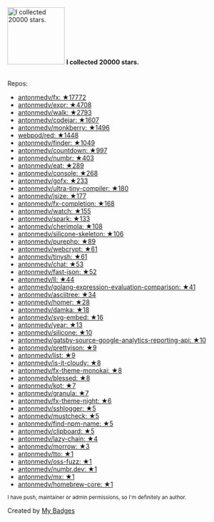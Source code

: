 <img src="https://github.com/my-badges/my-badges/blob/master/src/all-badges/stars/stars-20000.png?raw=true" alt="I collected 20000 stars." title="I collected 20000 stars." width="128">
<strong>I collected 20000 stars.</strong>
<br><br>

Repos:

* <a href="https://github.com/antonmedv/fx">antonmedv/fx: ★17772</a>
* <a href="https://github.com/antonmedv/expr">antonmedv/expr: ★4708</a>
* <a href="https://github.com/antonmedv/walk">antonmedv/walk: ★2793</a>
* <a href="https://github.com/antonmedv/codejar">antonmedv/codejar: ★1607</a>
* <a href="https://github.com/antonmedv/monkberry">antonmedv/monkberry: ★1496</a>
* <a href="https://github.com/webpod/red">webpod/red: ★1448</a>
* <a href="https://github.com/antonmedv/finder">antonmedv/finder: ★1049</a>
* <a href="https://github.com/antonmedv/countdown">antonmedv/countdown: ★997</a>
* <a href="https://github.com/antonmedv/numbr">antonmedv/numbr: ★403</a>
* <a href="https://github.com/antonmedv/eat">antonmedv/eat: ★289</a>
* <a href="https://github.com/antonmedv/console">antonmedv/console: ★268</a>
* <a href="https://github.com/antonmedv/gofx">antonmedv/gofx: ★233</a>
* <a href="https://github.com/antonmedv/ultra-tiny-compiler">antonmedv/ultra-tiny-compiler: ★180</a>
* <a href="https://github.com/antonmedv/jsize">antonmedv/jsize: ★177</a>
* <a href="https://github.com/antonmedv/fx-completion">antonmedv/fx-completion: ★168</a>
* <a href="https://github.com/antonmedv/watch">antonmedv/watch: ★155</a>
* <a href="https://github.com/antonmedv/spark">antonmedv/spark: ★133</a>
* <a href="https://github.com/antonmedv/cherimola">antonmedv/cherimola: ★108</a>
* <a href="https://github.com/antonmedv/silicone-skeleton">antonmedv/silicone-skeleton: ★106</a>
* <a href="https://github.com/antonmedv/purephp">antonmedv/purephp: ★89</a>
* <a href="https://github.com/antonmedv/webcrypt">antonmedv/webcrypt: ★61</a>
* <a href="https://github.com/antonmedv/tinysh">antonmedv/tinysh: ★61</a>
* <a href="https://github.com/antonmedv/chat">antonmedv/chat: ★53</a>
* <a href="https://github.com/antonmedv/fast-json">antonmedv/fast-json: ★52</a>
* <a href="https://github.com/antonmedv/ll">antonmedv/ll: ★44</a>
* <a href="https://github.com/antonmedv/golang-expression-evaluation-comparison">antonmedv/golang-expression-evaluation-comparison: ★41</a>
* <a href="https://github.com/antonmedv/asciitree">antonmedv/asciitree: ★34</a>
* <a href="https://github.com/antonmedv/homer">antonmedv/homer: ★28</a>
* <a href="https://github.com/antonmedv/damka">antonmedv/damka: ★18</a>
* <a href="https://github.com/antonmedv/svg-embed">antonmedv/svg-embed: ★16</a>
* <a href="https://github.com/antonmedv/year">antonmedv/year: ★13</a>
* <a href="https://github.com/antonmedv/silicone">antonmedv/silicone: ★10</a>
* <a href="https://github.com/antonmedv/gatsby-source-google-analytics-reporting-api">antonmedv/gatsby-source-google-analytics-reporting-api: ★10</a>
* <a href="https://github.com/antonmedv/prettyjson">antonmedv/prettyjson: ★9</a>
* <a href="https://github.com/antonmedv/list">antonmedv/list: ★9</a>
* <a href="https://github.com/antonmedv/is-it-cloudy">antonmedv/is-it-cloudy: ★8</a>
* <a href="https://github.com/antonmedv/fx-theme-monokai">antonmedv/fx-theme-monokai: ★8</a>
* <a href="https://github.com/antonmedv/blessed">antonmedv/blessed: ★8</a>
* <a href="https://github.com/antonmedv/kot">antonmedv/kot: ★7</a>
* <a href="https://github.com/antonmedv/granula">antonmedv/granula: ★7</a>
* <a href="https://github.com/antonmedv/fx-theme-night">antonmedv/fx-theme-night: ★6</a>
* <a href="https://github.com/antonmedv/sshlogger">antonmedv/sshlogger: ★5</a>
* <a href="https://github.com/antonmedv/mustcheck">antonmedv/mustcheck: ★5</a>
* <a href="https://github.com/antonmedv/find-npm-name">antonmedv/find-npm-name: ★5</a>
* <a href="https://github.com/antonmedv/clipboard">antonmedv/clipboard: ★5</a>
* <a href="https://github.com/antonmedv/lazy-chain">antonmedv/lazy-chain: ★4</a>
* <a href="https://github.com/antonmedv/morrow">antonmedv/morrow: ★3</a>
* <a href="https://github.com/antonmedv/tto">antonmedv/tto: ★1</a>
* <a href="https://github.com/antonmedv/oss-fuzz">antonmedv/oss-fuzz: ★1</a>
* <a href="https://github.com/antonmedv/numbr.dev">antonmedv/numbr.dev: ★1</a>
* <a href="https://github.com/antonmedv/mx">antonmedv/mx: ★1</a>
* <a href="https://github.com/antonmedv/homebrew-core">antonmedv/homebrew-core: ★1</a>

<sup>I have push, maintainer or admin permissions, so I'm definitely an author.<sup>



Created by <a href="https://github.com/my-badges/my-badges">My Badges</a>